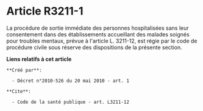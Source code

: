 # Article R3211-1

La procédure de sortie immédiate des personnes hospitalisées sans leur consentement dans des établissements accueillant des
malades soignés pour troubles mentaux, prévue à l'article L. 3211-12, est régie par le code de procédure civile sous réserve
des dispositions de la présente section.

**Liens relatifs à cet article**

	**Créé par**:

	  - Décret n°2010-526 du 20 mai 2010 - art. 1

	**Cite**:

	  - Code de la santé publique - art. L3211-12
